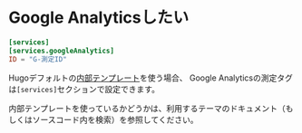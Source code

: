 # Google Analyticsしたい

```toml
[services]
[services.googleAnalytics]
ID = "G-測定ID"
```

Hugoデフォルトの[内部テンプレート](https://gohugo.io/templates/internal/)を使う場合、
Google Analyticsの測定タグは``[services]``セクションで設定できます。

内部テンプレートを使っているかどうかは、利用するテーマのドキュメント（もしくはソースコード内を検索）を参照してください。
